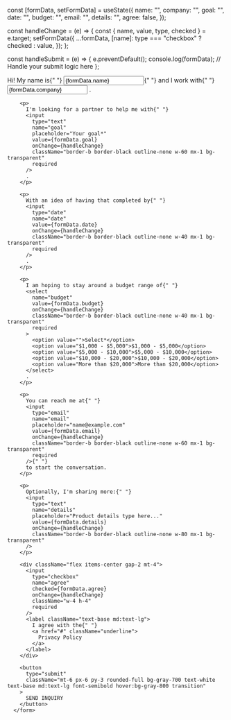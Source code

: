 const [formData, setFormData] = useState({
    name: "",
    company: "",
    goal: "",
    date: "",
    budget: "",
    email: "",
    details: "",
    agree: false,
  });

  const handleChange = (e) => {
    const { name, value, type, checked } = e.target;
    setFormData({
      ...formData,
      [name]: type === "checkbox" ? checked : value,
    });
  };

  const handleSubmit = (e) => {
    e.preventDefault();
    console.log(formData);
    // Handle your submit logic here
  };



  <form
        onSubmit={handleSubmit}
        className="max-w-5xl mx-auto px-4 py-10 font-sans text-xl md:text-2xl leading-relaxed"
      >
        <p>
          Hi! My name is{" "}
          <input
            type="text"
            name="name"
            placeholder="Enter your name*"
            value={formData.name}
            onChange={handleChange}
            className="border-b border-black outline-none w-48 mx-1 bg-transparent"
            required
          />{" "}
          and I work with{" "}
          <input
            type="text"
            name="company"
            placeholder="Company name*"
            value={formData.company}
            onChange={handleChange}
            className="border-b border-black outline-none w-48 mx-1 bg-transparent"
            required
          />
          .
        </p>

        <p>
          I'm looking for a partner to help me with{" "}
          <input
            type="text"
            name="goal"
            placeholder="Your goal*"
            value={formData.goal}
            onChange={handleChange}
            className="border-b border-black outline-none w-60 mx-1 bg-transparent"
            required
          />
          .
        </p>

        <p>
          With an idea of having that completed by{" "}
          <input
            type="date"
            name="date"
            value={formData.date}
            onChange={handleChange}
            className="border-b border-black outline-none w-40 mx-1 bg-transparent"
            required
          />
          .
        </p>

        <p>
          I am hoping to stay around a budget range of{" "}
          <select
            name="budget"
            value={formData.budget}
            onChange={handleChange}
            className="border-b border-black outline-none w-40 mx-1 bg-transparent"
            required
          >
            <option value="">Select*</option>
            <option value="$1,000 - $5,000">$1,000 - $5,000</option>
            <option value="$5,000 - $10,000">$5,000 - $10,000</option>
            <option value="$10,000 - $20,000">$10,000 - $20,000</option>
            <option value="More than $20,000">More than $20,000</option>
          </select>
          .
        </p>

        <p>
          You can reach me at{" "}
          <input
            type="email"
            name="email"
            placeholder="name@example.com"
            value={formData.email}
            onChange={handleChange}
            className="border-b border-black outline-none w-60 mx-1 bg-transparent"
            required
          />{" "}
          to start the conversation.
        </p>

        <p>
          Optionally, I'm sharing more:{" "}
          <input
            type="text"
            name="details"
            placeholder="Product details type here..."
            value={formData.details}
            onChange={handleChange}
            className="border-b border-black outline-none w-80 mx-1 bg-transparent"
          />
        </p>

        <div className="flex items-center gap-2 mt-4">
          <input
            type="checkbox"
            name="agree"
            checked={formData.agree}
            onChange={handleChange}
            className="w-4 h-4"
            required
          />
          <label className="text-base md:text-lg">
            I agree with the{" "}
            <a href="#" className="underline">
              Privacy Policy
            </a>
          </label>
        </div>

        <button
          type="submit"
          className="mt-6 px-6 py-3 rounded-full bg-gray-700 text-white text-base md:text-lg font-semibold hover:bg-gray-800 transition"
        >
          SEND INQUIRY
        </button>
      </form>